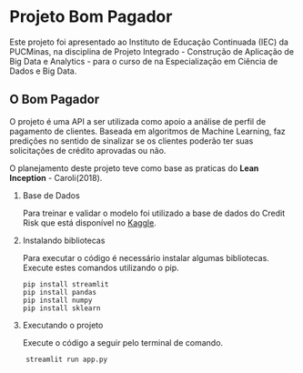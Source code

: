 # Projeto Bom Pagador  

Este projeto foi apresentado ao Instituto de Educação Continuada (IEC) da PUCMinas, 
na disciplina de Projeto Integrado - Construção de Aplicação de Big Data e Analytics - 
para o curso de na Especialização em Ciência de Dados e Big Data.  

## O Bom Pagador  

O projeto é uma API a ser utilizada como apoio a análise de perfil de pagamento de clientes. 
Baseada em algoritmos de Machine Learning, faz predições no sentido de sinalizar se os clientes poderão ter suas solicitações de crédito aprovadas ou não.  

O planejamento deste projeto teve como base as praticas do **Lean Inception** - Caroli(2018).

1. Base de Dados 

    Para treinar e validar o modelo foi utilizado a base de dados do Credit Risk que está disponível no [Kaggle](https://www.kaggle.com/laotse/credit-risk-dataset). 
    
    
2. Instalando bibliotecas  
    
    Para executar o código é necessário instalar algumas bibliotecas. Execute estes comandos utilizando o pip.
    ```
    pip install streamlit
    pip install pandas
    pip install numpy 
    pip install sklearn 
    ```

3. Executando o projeto 

    Execute o código a seguir pelo terminal de comando.
``` 
    streamlit run app.py 
```

